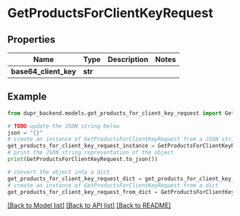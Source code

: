 # GetProductsForClientKeyRequest


## Properties

Name | Type | Description | Notes
------------ | ------------- | ------------- | -------------
**base64_client_key** | **str** |  | 

## Example

```python
from dupr_backend.models.get_products_for_client_key_request import GetProductsForClientKeyRequest

# TODO update the JSON string below
json = "{}"
# create an instance of GetProductsForClientKeyRequest from a JSON string
get_products_for_client_key_request_instance = GetProductsForClientKeyRequest.from_json(json)
# print the JSON string representation of the object
print(GetProductsForClientKeyRequest.to_json())

# convert the object into a dict
get_products_for_client_key_request_dict = get_products_for_client_key_request_instance.to_dict()
# create an instance of GetProductsForClientKeyRequest from a dict
get_products_for_client_key_request_from_dict = GetProductsForClientKeyRequest.from_dict(get_products_for_client_key_request_dict)
```
[[Back to Model list]](../README.md#documentation-for-models) [[Back to API list]](../README.md#documentation-for-api-endpoints) [[Back to README]](../README.md)


